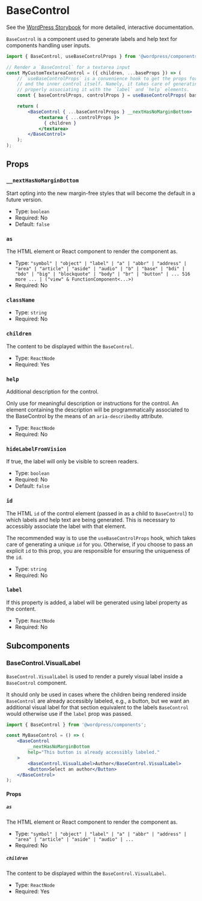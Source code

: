 # BaseControl

<!-- This file is generated automatically and cannot be edited directly. Make edits via TypeScript types and TSDocs. -->

<p class="callout callout-info">See the <a href="https://wordpress.github.io/gutenberg/?path=/docs/components-basecontrol--docs">WordPress Storybook</a> for more detailed, interactive documentation.</p>

`BaseControl` is a component used to generate labels and help text for components handling user inputs.

```jsx
import { BaseControl, useBaseControlProps } from '@wordpress/components';

// Render a `BaseControl` for a textarea input
const MyCustomTextareaControl = ({ children, ...baseProps }) => (
	// `useBaseControlProps` is a convenience hook to get the props for the `BaseControl`
	// and the inner control itself. Namely, it takes care of generating a unique `id`,
	// properly associating it with the `label` and `help` elements.
	const { baseControlProps, controlProps } = useBaseControlProps( baseProps );

	return (
		<BaseControl { ...baseControlProps } __nextHasNoMarginBottom>
			<textarea { ...controlProps }>
			  { children }
			</textarea>
		</BaseControl>
	);
);
```

## Props

### `__nextHasNoMarginBottom`

Start opting into the new margin-free styles that will become the default in a future version.

-   Type: `boolean`
-   Required: No
-   Default: `false`

### `as`

The HTML element or React component to render the component as.

-   Type: `"symbol" | "object" | "label" | "a" | "abbr" | "address" | "area" | "article" | "aside" | "audio" | "b" | "base" | "bdi" | "bdo" | "big" | "blockquote" | "body" | "br" | "button" | ... 516 more ... | ("view" & FunctionComponent<...>)`
-   Required: No

### `className`

-   Type: `string`
-   Required: No

### `children`

The content to be displayed within the `BaseControl`.

-   Type: `ReactNode`
-   Required: Yes

### `help`

Additional description for the control.

Only use for meaningful description or instructions for the control. An element containing the description will be programmatically associated to the BaseControl by the means of an `aria-describedby` attribute.

-   Type: `ReactNode`
-   Required: No

### `hideLabelFromVision`

If true, the label will only be visible to screen readers.

-   Type: `boolean`
-   Required: No
-   Default: `false`

### `id`

The HTML `id` of the control element (passed in as a child to `BaseControl`) to which labels and help text are being generated.
This is necessary to accessibly associate the label with that element.

The recommended way is to use the `useBaseControlProps` hook, which takes care of generating a unique `id` for you.
Otherwise, if you choose to pass an explicit `id` to this prop, you are responsible for ensuring the uniqueness of the `id`.

-   Type: `string`
-   Required: No

### `label`

If this property is added, a label will be generated using label property as the content.

-   Type: `ReactNode`
-   Required: No

## Subcomponents

### BaseControl.VisualLabel

`BaseControl.VisualLabel` is used to render a purely visual label inside a `BaseControl` component.

It should only be used in cases where the children being rendered inside `BaseControl` are already accessibly labeled,
e.g., a button, but we want an additional visual label for that section equivalent to the labels `BaseControl` would
otherwise use if the `label` prop was passed.

```jsx
import { BaseControl } from '@wordpress/components';

const MyBaseControl = () => (
	<BaseControl
		__nextHasNoMarginBottom
		help="This button is already accessibly labeled."
	>
		<BaseControl.VisualLabel>Author</BaseControl.VisualLabel>
		<Button>Select an author</Button>
	</BaseControl>
);
```

#### Props

##### `as`

The HTML element or React component to render the component as.

-   Type: `"symbol" | "object" | "label" | "a" | "abbr" | "address" | "area" | "article" | "aside" | "audio" | ...`
-   Required: No

##### `children`

The content to be displayed within the `BaseControl.VisualLabel`.

-   Type: `ReactNode`
-   Required: Yes
